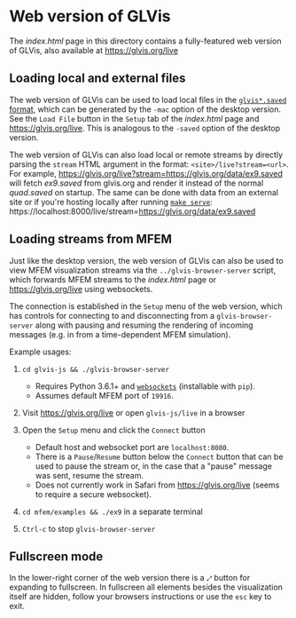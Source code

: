 # Web version of GLVis

The _index.html_ page in this directory contains a fully-featured web version of GLVis, also available at
https://glvis.org/live

## Loading local and external files

The web version of GLVis can be used to load local files in the [`glvis*.saved` format](https://glvis.org/options-and-use/#server-mode),
which can be generated by the `-mac` option of the desktop version. See the `Load File` button in
the `Setup` tab of the _index.html_ page and https://glvis.org/live. This is analogous to the `-saved` option
of the desktop version.

The web version of GLVis can also load local or remote streams by directly parsing the `stream` HTML argument
in the format: `<site>/live?stream=<url>`.
For example, https://glvis.org/live?stream=https://glvis.org/data/ex9.saved will fetch _ex9.saved_
from glvis.org and render it instead of the normal _quad.saved_ on startup. The same can be done with
data from an external site or if you're hosting locally after running [`make serve`](../README.md#serving-to-a-device-on-your-local-network):
https://localhost:8000/live/stream=https://glvis.org/data/ex9.saved

## Loading streams from MFEM

Just like the desktop version, the web version of GLVis can also be used to view MFEM visualization streams
via the `../glvis-browser-server` script, which forwards MFEM streams to the _index.html_ page or
https://glvis.org/live using websockets.

The connection is established in the `Setup` menu of the web version, which has controls for connecting to and
disconnecting from a `glvis-browser-server` along with pausing and resuming the rendering of incoming messages
(e.g. in from a time-dependent MFEM simulation).

Example usages:

1. `cd glvis-js && ./glvis-browser-server`

   - Requires Python 3.6.1+ and [`websockets`](https://websockets.readthedocs.io/en/stable/index.html) (installable with `pip`).
   - Assumes default MFEM port of `19916`.

2. Visit https://glvis.org/live or open `glvis-js/live` in a browser

3. Open the `Setup` menu and click the `Connect` button

   - Default host and websocket port are `localhost:8080`.
   - There is a `Pause`/`Resume` button below the `Connect` button that can be used to pause the stream or,
     in the case that a "pause" message was sent, resume the stream.
   - Does not currently work in Safari from https://glvis.org/live (seems to require a secure websocket).

4. `cd mfem/examples && ./ex9` in a separate terminal

5. `Ctrl-c` to stop `glvis-browser-server`

## Fullscreen mode

In the lower-right corner of the web version there is a `⤢` button for expanding to fullscreen.
In fullscreen all elements besides the visualization itself are hidden, follow your browsers
instructions or use the `esc` key to exit.
